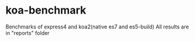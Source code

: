 # koa-benchmark

Benchmarks of express4 and koa2(native es7 and es5-build)
All results are in "reports" folder